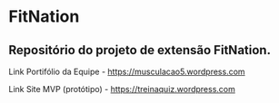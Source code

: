 # FitNation

<h2>Repositório do projeto de extensão FitNation.</h2>

Link Portifólio da Equipe - https://musculacao5.wordpress.com

Link Site MVP (protótipo) - https://treinaquiz.wordpress.com
